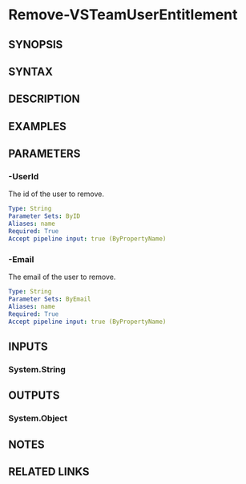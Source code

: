 <!-- #include "./common/header.md" -->

# Remove-VSTeamUserEntitlement

## SYNOPSIS

<!-- #include "./synopsis/Remove-VSTeamUserEntitlement.md" -->

## SYNTAX

## DESCRIPTION

<!-- #include "./synopsis/Remove-VSTeamUserEntitlement.md" -->

## EXAMPLES

## PARAMETERS

<!-- #include "./params/confirm.md" -->

<!-- #include "./params/force.md" -->

### -UserId

The id of the user to remove.

```yaml
Type: String
Parameter Sets: ByID
Aliases: name
Required: True
Accept pipeline input: true (ByPropertyName)
```

### -Email

The email of the user to remove.

```yaml
Type: String
Parameter Sets: ByEmail
Aliases: name
Required: True
Accept pipeline input: true (ByPropertyName)
```

<!-- #include "./params/whatIf.md" -->

## INPUTS

### System.String

## OUTPUTS

### System.Object

## NOTES

<!-- #include "./common/prerequisites.md" -->

## RELATED LINKS

<!-- #include "./common/related.md" -->
